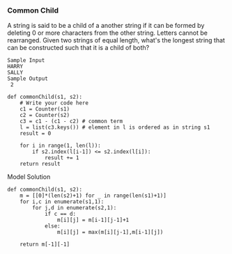 ### Common Child

A string is said to be a child of a another string if it can be formed by deleting 0 or more characters from the other string. Letters cannot be rearranged. Given two strings of equal length, what's the longest string that can be constructed such that it is a child of both?

```
Sample Input
HARRY
SALLY
Sample Output
 2
```
```
def commonChild(s1, s2):
    # Write your code here
    c1 = Counter(s1)
    c2 = Counter(s2)
    c3 = c1 - (c1 - c2) # common term
    l = list(c3.keys()) # element in l is ordered as in string s1
    result = 0
    
    for i in range(1, len(l)):
        if s2.index(l[i-1]) <= s2.index(l[i]):
            result += 1
    return result
```
Model Solution
```
def commonChild(s1, s2):
    m = [[0]*(len(s2)+1) for _ in range(len(s1)+1)]
    for i,c in enumerate(s1,1):
        for j,d in enumerate(s2,1):
            if c == d:
                m[i][j] = m[i-1][j-1]+1
            else:
                m[i][j] = max(m[i][j-1],m[i-1][j])
                   
    return m[-1][-1]
```

